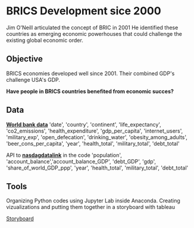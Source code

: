 # BRICS Development sice 2000

Jim O'Neill articulated the concept of BRIC in 2001
He identified these countries as emerging economic powerhouses that could challenge the existing global economic order. 

## Objective

BRICS economies developed well since 2001. Their combined GDP's challenge USA's GDP.

**Have people in BRICS countries benefited from economic succes?**

## Data

[**World bank data**]([https://www.kaggle.com/datasets/raminrzayev/life-expectancy-2000-2020/data])
'date', 'country', 'continent', 'life_expectancy', 'co2_emissions', 'health_expenditure', 'gdp_per_capita', 
'internet_users', 'military_exp', 'open_defecation', 'drinking_water', 'obesity_among_adults', 'beer_cons_per_capita', 
'year', 'health_total', 'military_total', 'debt_total'

API to [**nasdagdatalink**]([https://www.nasdaq.com/nasdaq-data-link]) in the code
'population', 'account_balance','account_balance_GDP', 'debt_GDP', 'gdp', 'share_of_world_GDP_ppp',
'year', 'health_total', 'military_total', 'debt_total'

 
## Tools

Organizing Python codes using Jupyter Lab inside Anaconda.
Creating vizualizations and putting them together in a storyboard with tableau
  
 [Storyboard]([https://public.tableau.com/app/profile/julian.klauder/viz/BRICS_17068388485610/Story1])
